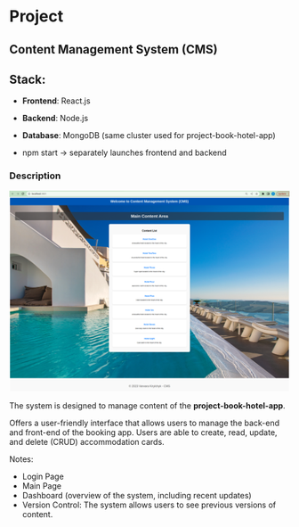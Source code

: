 # Project

## Content Management System (CMS)

## Stack:
- **Frontend**: React.js
- **Backend**: Node.js
- **Database**: MongoDB (same cluster used for project-book-hotel-app)

- npm start -> separately launches frontend and backend

### Description

![pic001.png](pics/pic001.png)

The system is designed to manage content of the **project-book-hotel-app**.


Offers a user-friendly interface 
that allows users to manage the back-end and front-end of the booking app. 
Users are able to create, read, update, and delete (CRUD) accommodation cards.


Notes:
- Login Page
- Main Page
- Dashboard (overview of the system, including recent updates)
- Version Control: The system allows users to see previous versions of content.


